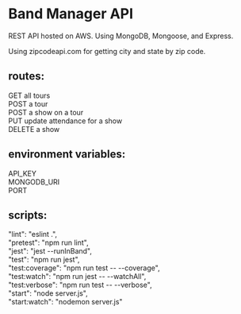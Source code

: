 # Band Manager API

REST API hosted on AWS. Using MongoDB, Mongoose, and Express.  
  
Using zipcodeapi.com for getting city and state by zip code.

## routes:
GET all tours  
POST a tour  
POST a show on a tour  
PUT update attendance for a show  
DELETE a show  


## environment variables:  
API_KEY  
MONGODB_URI  
PORT

## scripts:
"lint": "eslint .",  
    "pretest": "npm run lint",  
    "jest": "jest --runInBand",  
    "test": "npm run jest",  
    "test:coverage": "npm run test -- --coverage",  
    "test:watch": "npm run jest -- --watchAll",  
    "test:verbose": "npm run test -- --verbose",  
    "start": "node server.js",  
    "start:watch": "nodemon server.js"  




